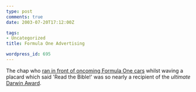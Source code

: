 ```yaml
---
type: post
comments: true
date: 2003-07-20T17:12:00Z

tags:
- Uncategorized
title: Formula One Advertising

wordpress_id: 695
---
```


The chap who [ran in front of oncoming Formula One cars](http://news.bbc.co.uk/sport1/hi/motorsport/formula_one/3081905.stm) whilst waving a placard which said 'Read the Bible!' was so nearly a recipient of the _ultimate_ [Darwin Award](http://www.darwinawards.com/).  

